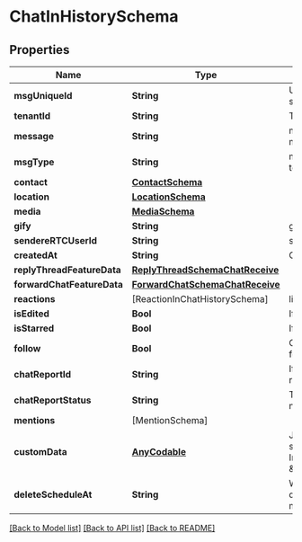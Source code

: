 # ChatInHistorySchema

## Properties
Name | Type | Description | Notes
------------ | ------------- | ------------- | -------------
**msgUniqueId** | **String** | Unique identified of chat object generated by server | [optional] 
**tenantId** | **String** | Tenant Id | [optional] 
**message** | **String** | message text. it can be present for any msgType value | [optional] 
**msgType** | **String** | message type. it can be text/image/audio/video/gif/file/contact/location | [optional] 
**contact** | [**ContactSchema**](ContactSchema.md) |  | [optional] 
**location** | [**LocationSchema**](LocationSchema.md) |  | [optional] 
**media** | [**MediaSchema**](MediaSchema.md) |  | [optional] 
**gify** | **String** | gify URL | [optional] 
**sendereRTCUserId** | **String** | sender eRTCUserId | [optional] 
**createdAt** | **String** | Chat object creation epoch time in miliseconds | [optional] 
**replyThreadFeatureData** | [**ReplyThreadSchemaChatReceive**](ReplyThreadSchemaChatReceive.md) |  | [optional] 
**forwardChatFeatureData** | [**ForwardChatSchemaChatReceive**](ForwardChatSchemaChatReceive.md) |  | [optional] 
**reactions** | [ReactionInChatHistorySchema] | list of reactions | [optional] 
**isEdited** | **Bool** | If chat message is starred | [optional] 
**isStarred** | **Bool** | If chat is starred | [optional] 
**follow** | **Bool** | Only present on base message when user is following thread | [optional] 
**chatReportId** | **String** | If message is reported then it will contain chat report id | [optional] 
**chatReportStatus** | **String** | Tell status of chat report, possible values are new,reportConsidered and reportIgnored | [optional] 
**mentions** | [MentionSchema] |  | [optional] 
**customData** | [**AnyCodable**](.md) | JSON object which can be used for customer specific data which is not supported in InAppChat chat model. eg. { \&quot;abc\&quot; : \&quot;def\&quot; } | [optional] 
**deleteScheduleAt** | **String** | When the message will automatically be deleted if it was send when disappearing message option was on | [optional] 

[[Back to Model list]](../README.md#documentation-for-models) [[Back to API list]](../README.md#documentation-for-api-endpoints) [[Back to README]](../README.md)


